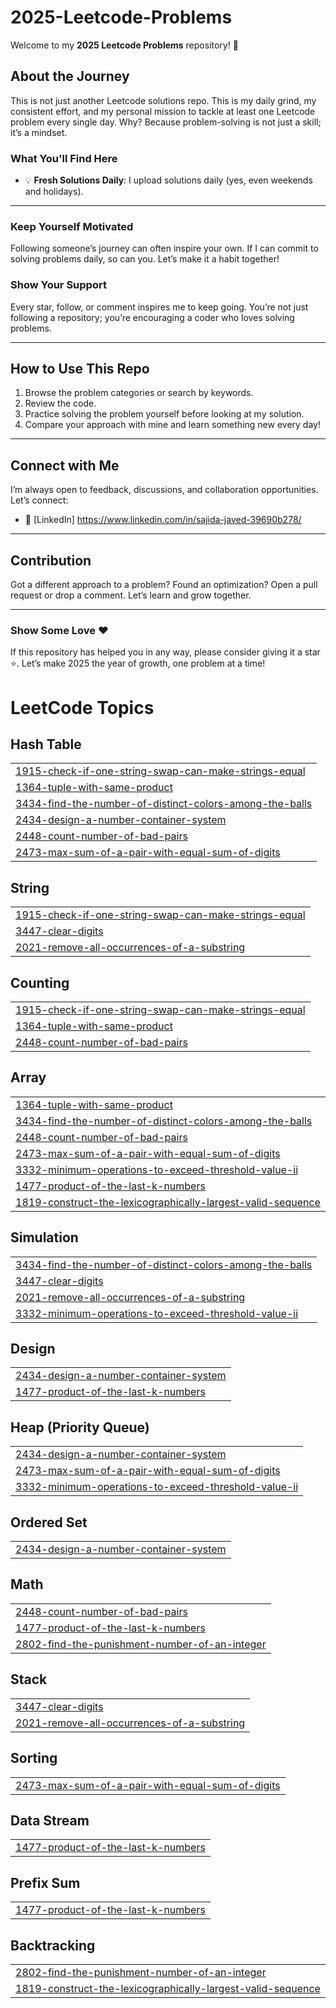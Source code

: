 # 2025-Leetcode-Problems

Welcome to my **2025 Leetcode Problems** repository! 🚀

## About the Journey
This is not just another Leetcode solutions repo. This is my daily grind, my consistent effort, and my personal mission to tackle at least one Leetcode problem every single day. Why? Because problem-solving is not just a skill; it’s a mindset.

### What You'll Find Here
- 💡 **Fresh Solutions Daily**: I upload solutions daily (yes, even weekends and holidays). 
---


### **Keep Yourself Motivated**
Following someone’s journey can often inspire your own. If I can commit to solving problems daily, so can you. Let’s make it a habit together!

### **Show Your Support**
Every star, follow, or comment inspires me to keep going. You’re not just following a repository; you’re encouraging a coder who loves solving problems.

---

## How to Use This Repo
1. Browse the problem categories or search by keywords.
2. Review the code.
3. Practice solving the problem yourself before looking at my solution.
4. Compare your approach with mine and learn something new every day!

---

## Connect with Me
I’m always open to feedback, discussions, and collaboration opportunities. Let’s connect:
- 💼 [LinkedIn] https://www.linkedin.com/in/sajida-javed-39690b278/

---

## Contribution
Got a different approach to a problem? Found an optimization? Open a pull request or drop a comment. Let’s learn and grow together.

---

### Show Some Love ❤️
If this repository has helped you in any way, please consider giving it a star ⭐. Let’s make 2025 the year of growth, one problem at a time!

<!---LeetCode Topics Start-->
# LeetCode Topics
## Hash Table
|  |
| ------- |
| [1915-check-if-one-string-swap-can-make-strings-equal](https://github.com/sajida-dev/2025-LeetCode-Problems/tree/master/1915-check-if-one-string-swap-can-make-strings-equal) |
| [1364-tuple-with-same-product](https://github.com/sajida-dev/2025-LeetCode-Problems/tree/master/1364-tuple-with-same-product) |
| [3434-find-the-number-of-distinct-colors-among-the-balls](https://github.com/sajida-dev/2025-LeetCode-Problems/tree/master/3434-find-the-number-of-distinct-colors-among-the-balls) |
| [2434-design-a-number-container-system](https://github.com/sajida-dev/2025-LeetCode-Problems/tree/master/2434-design-a-number-container-system) |
| [2448-count-number-of-bad-pairs](https://github.com/sajida-dev/2025-LeetCode-Problems/tree/master/2448-count-number-of-bad-pairs) |
| [2473-max-sum-of-a-pair-with-equal-sum-of-digits](https://github.com/sajida-dev/2025-LeetCode-Problems/tree/master/2473-max-sum-of-a-pair-with-equal-sum-of-digits) |
## String
|  |
| ------- |
| [1915-check-if-one-string-swap-can-make-strings-equal](https://github.com/sajida-dev/2025-LeetCode-Problems/tree/master/1915-check-if-one-string-swap-can-make-strings-equal) |
| [3447-clear-digits](https://github.com/sajida-dev/2025-LeetCode-Problems/tree/master/3447-clear-digits) |
| [2021-remove-all-occurrences-of-a-substring](https://github.com/sajida-dev/2025-LeetCode-Problems/tree/master/2021-remove-all-occurrences-of-a-substring) |
## Counting
|  |
| ------- |
| [1915-check-if-one-string-swap-can-make-strings-equal](https://github.com/sajida-dev/2025-LeetCode-Problems/tree/master/1915-check-if-one-string-swap-can-make-strings-equal) |
| [1364-tuple-with-same-product](https://github.com/sajida-dev/2025-LeetCode-Problems/tree/master/1364-tuple-with-same-product) |
| [2448-count-number-of-bad-pairs](https://github.com/sajida-dev/2025-LeetCode-Problems/tree/master/2448-count-number-of-bad-pairs) |
## Array
|  |
| ------- |
| [1364-tuple-with-same-product](https://github.com/sajida-dev/2025-LeetCode-Problems/tree/master/1364-tuple-with-same-product) |
| [3434-find-the-number-of-distinct-colors-among-the-balls](https://github.com/sajida-dev/2025-LeetCode-Problems/tree/master/3434-find-the-number-of-distinct-colors-among-the-balls) |
| [2448-count-number-of-bad-pairs](https://github.com/sajida-dev/2025-LeetCode-Problems/tree/master/2448-count-number-of-bad-pairs) |
| [2473-max-sum-of-a-pair-with-equal-sum-of-digits](https://github.com/sajida-dev/2025-LeetCode-Problems/tree/master/2473-max-sum-of-a-pair-with-equal-sum-of-digits) |
| [3332-minimum-operations-to-exceed-threshold-value-ii](https://github.com/sajida-dev/2025-LeetCode-Problems/tree/master/3332-minimum-operations-to-exceed-threshold-value-ii) |
| [1477-product-of-the-last-k-numbers](https://github.com/sajida-dev/2025-LeetCode-Problems/tree/master/1477-product-of-the-last-k-numbers) |
| [1819-construct-the-lexicographically-largest-valid-sequence](https://github.com/sajida-dev/2025-LeetCode-Problems/tree/master/1819-construct-the-lexicographically-largest-valid-sequence) |
## Simulation
|  |
| ------- |
| [3434-find-the-number-of-distinct-colors-among-the-balls](https://github.com/sajida-dev/2025-LeetCode-Problems/tree/master/3434-find-the-number-of-distinct-colors-among-the-balls) |
| [3447-clear-digits](https://github.com/sajida-dev/2025-LeetCode-Problems/tree/master/3447-clear-digits) |
| [2021-remove-all-occurrences-of-a-substring](https://github.com/sajida-dev/2025-LeetCode-Problems/tree/master/2021-remove-all-occurrences-of-a-substring) |
| [3332-minimum-operations-to-exceed-threshold-value-ii](https://github.com/sajida-dev/2025-LeetCode-Problems/tree/master/3332-minimum-operations-to-exceed-threshold-value-ii) |
## Design
|  |
| ------- |
| [2434-design-a-number-container-system](https://github.com/sajida-dev/2025-LeetCode-Problems/tree/master/2434-design-a-number-container-system) |
| [1477-product-of-the-last-k-numbers](https://github.com/sajida-dev/2025-LeetCode-Problems/tree/master/1477-product-of-the-last-k-numbers) |
## Heap (Priority Queue)
|  |
| ------- |
| [2434-design-a-number-container-system](https://github.com/sajida-dev/2025-LeetCode-Problems/tree/master/2434-design-a-number-container-system) |
| [2473-max-sum-of-a-pair-with-equal-sum-of-digits](https://github.com/sajida-dev/2025-LeetCode-Problems/tree/master/2473-max-sum-of-a-pair-with-equal-sum-of-digits) |
| [3332-minimum-operations-to-exceed-threshold-value-ii](https://github.com/sajida-dev/2025-LeetCode-Problems/tree/master/3332-minimum-operations-to-exceed-threshold-value-ii) |
## Ordered Set
|  |
| ------- |
| [2434-design-a-number-container-system](https://github.com/sajida-dev/2025-LeetCode-Problems/tree/master/2434-design-a-number-container-system) |
## Math
|  |
| ------- |
| [2448-count-number-of-bad-pairs](https://github.com/sajida-dev/2025-LeetCode-Problems/tree/master/2448-count-number-of-bad-pairs) |
| [1477-product-of-the-last-k-numbers](https://github.com/sajida-dev/2025-LeetCode-Problems/tree/master/1477-product-of-the-last-k-numbers) |
| [2802-find-the-punishment-number-of-an-integer](https://github.com/sajida-dev/2025-LeetCode-Problems/tree/master/2802-find-the-punishment-number-of-an-integer) |
## Stack
|  |
| ------- |
| [3447-clear-digits](https://github.com/sajida-dev/2025-LeetCode-Problems/tree/master/3447-clear-digits) |
| [2021-remove-all-occurrences-of-a-substring](https://github.com/sajida-dev/2025-LeetCode-Problems/tree/master/2021-remove-all-occurrences-of-a-substring) |
## Sorting
|  |
| ------- |
| [2473-max-sum-of-a-pair-with-equal-sum-of-digits](https://github.com/sajida-dev/2025-LeetCode-Problems/tree/master/2473-max-sum-of-a-pair-with-equal-sum-of-digits) |
## Data Stream
|  |
| ------- |
| [1477-product-of-the-last-k-numbers](https://github.com/sajida-dev/2025-LeetCode-Problems/tree/master/1477-product-of-the-last-k-numbers) |
## Prefix Sum
|  |
| ------- |
| [1477-product-of-the-last-k-numbers](https://github.com/sajida-dev/2025-LeetCode-Problems/tree/master/1477-product-of-the-last-k-numbers) |
## Backtracking
|  |
| ------- |
| [2802-find-the-punishment-number-of-an-integer](https://github.com/sajida-dev/2025-LeetCode-Problems/tree/master/2802-find-the-punishment-number-of-an-integer) |
| [1819-construct-the-lexicographically-largest-valid-sequence](https://github.com/sajida-dev/2025-LeetCode-Problems/tree/master/1819-construct-the-lexicographically-largest-valid-sequence) |
<!---LeetCode Topics End-->